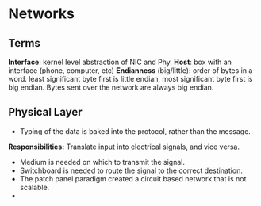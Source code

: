 # Networks 

## Terms 
**Interface**: kernel level abstraction of NIC and Phy. 
**Host**: box with an interface (phone, computer, etc)
**Endianness** (big/little): order of bytes in a word. least significant byte first is little endian, most significant byte first is big endian. Bytes sent over the network are always big endian.


## Physical Layer
- Typing of the data is baked into the protocol, rather than the message. 

**Responsibilities:** Translate input into electrical signals, and vice versa.
- Medium is needed on which to transmit the signal.
- Switchboard is needed to route the signal to the correct destination.
- The patch panel paradigm created a circuit based network that is not scalable.
- 